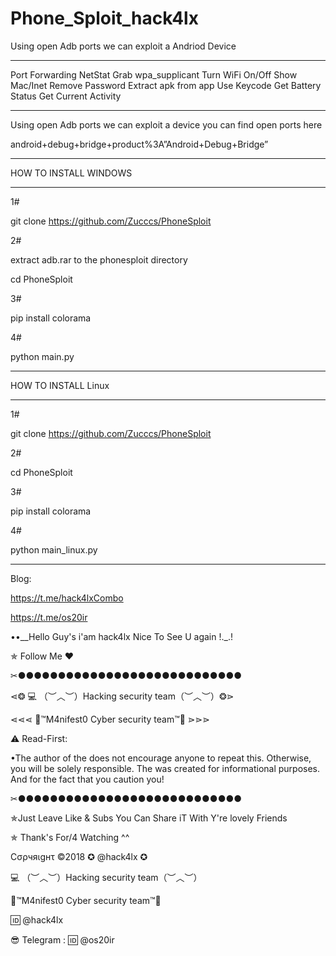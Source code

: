 # Phone_Sploit_hack4lx
Using open Adb ports we can exploit a Andriod Device
*********************

Port Forwarding
NetStat 
Grab wpa_supplicant 
Turn WiFi On/Off 
Show Mac/Inet
Remove Password
Extract apk from app
Use Keycode 
Get Battery Status
Get Current Activity
*********************

Using open Adb ports we can exploit a device you can find open ports here

android+debug+bridge+product%3A”Android+Debug+Bridge”

*********************

HOW TO INSTALL WINDOWS

*********************

1# 

git clone https://github.com/Zucccs/PhoneSploit

2#

extract adb.rar to the phonesploit directory 

cd PhoneSploit

3#

pip install colorama

4#

python main.py

*********************

HOW TO INSTALL Linux

*********************

1#

git clone https://github.com/Zucccs/PhoneSploit

2#

cd PhoneSploit

3#

pip install colorama

4#

python main_linux.py

*********************

Blog:

https://t.me/hack4lxCombo 

https://t.me/os20ir

••__Hello Guy's i'am hack4lx Nice To See U again !._.!

✯ Follow Me ♥

✂●●●●●●●●●●●●●●●●●●●●●●●●●●●●

⋖❂ 💻 （︶︿︶）Hacking security team（︶︿︶）❂⋗

⋖⋖⋖ 💢™M4nifest0 Cyber security team™💢 ⋗⋗⋗

⚠️ Read-First:

•The author of the does not encourage anyone to repeat this. Otherwise, you will be solely responsible. The was created for informational purposes. And for the fact that you caution you!

✂●●●●●●●●●●●●●●●●●●●●●●●●●●●●

✯Just Leave Like & Subs You Can Share iT With Y're lovely Friends

✯ Thank's For/4 Watching ^^

Cσρчяιgнτ ©2018 ✪ @hack4lx ✪

💻 （︶︿︶）Hacking security team（︶︿︶）

💢™M4nifest0 Cyber security team™💢

🆔 @hack4lx

😎 Telegram : 🆔 @os20ir

